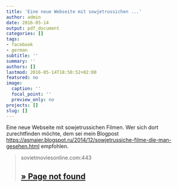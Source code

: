 ```yaml
---
title: 'Eine neue Webseite mit sowjetrussichen ...'
author: admin
date: 2016-05-14
output: pdf_document
categories: []
tags:
- facebook
- german
subtitle: ''
summary: ''
authors: []
lastmod: 2016-05-14T18:50:52+02:00
featured: no
image:
  caption: ''
  focal_point: ''
  preview_only: no
projects: []
slug: []
---
```

Eine neue Webseite mit sowjetrussichen Filmen. Wer sich dort zurechtfinden möchte, dem sei mein Blogpost https://asmaier.blogspot.ru/2014/12/sowjetrussiche-filme-die-man-gesehen.html empfohlen.
> sovietmoviesonline.com:443
> ## [ » Page not found](http://sovietmoviesonline.com/en/)
>

